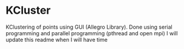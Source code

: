 # KCluster
KClustering of points using GUI (Allegro Library).
Done using serial programming and parallel programming (pthread and open mpi) 
I will update this readme when I will have time 
